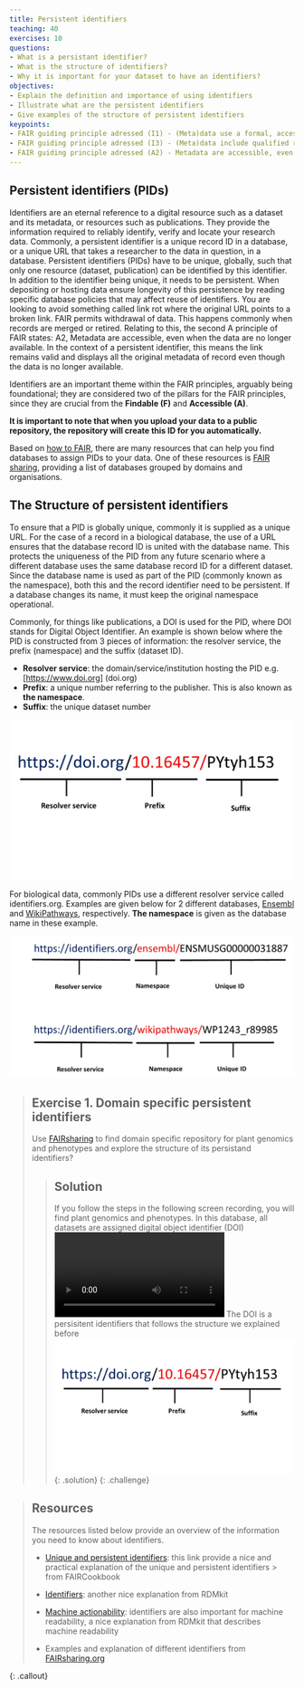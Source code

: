 ```yaml
---
title: Persistent identifiers
teaching: 40
exercises: 10
questions:
- What is a persistant identifier?
- What is the structure of identifiers?
- Why it is important for your dataset to have an identifiers?
objectives:
- Explain the definition and importance of using identifiers
- Illustrate what are the persistent identifiers
- Give examples of the structure of persistent identifiers
keypoints:
- FAIR guiding principle adressed (I1) - (Meta)data use a formal, accessible, shared, and broadly applicable language for knowledge representation
- FAIR guiding principle adressed (I3) - (Meta)data include qualified references to other (meta)data
- FAIR guiding principle adressed (A2) - Metadata are accessible, even when the data are no longer available
--- 
```


## Persistent identifiers (PIDs)

Identifiers are an eternal reference to a digital resource such as a dataset and its metadata, or resources such as publications. They provide the information required to reliably identify, verify and locate your research data. Commonly, a persistent identifier is a unique record ID in a database, or a unique URL that takes a researcher to the data in question, in a database.
Persistent identifiers (PIDs) have to be unique, globally, such that only one resource (dataset, publication) can be identified by this identifier.  In addition to the identifier being unique, it needs to be persistent.  When depositing or hosting data ensure longevity of this persistence by reading specific database policies that may affect reuse of identifiers.  You are looking to avoid something called link rot where the original URL points to a broken link. 
FAIR permits withdrawal of data.  This happens commonly when records are merged or retired.  Relating to this, the second A principle of FAIR states: A2, Metadata are accessible, even when the data are no longer available.  In the context of a persistent identifier, this means the link remains valid and displays all the original metadata of record even though the data is no longer available.
  

Identifiers are an important theme within the FAIR principles, arguably being foundational; they are considered two of the pillars for the FAIR principles, since they are crucial from the **Findable (F)** and **Accessible (A)**.

**It is important to note that when you upload your data to a public repository, the repository will create this ID for you automatically.**

Based on [how to FAIR](https://howtofair.dk/how-to-fair/persistent-identifiers/), there are many resources that can help you find databases to assign PIDs to your data. One of these resources is [FAIR sharing](https://fairsharing.org), providing a list of databases grouped by domains and organisations.

## The Structure of persistent identifiers

To ensure that a PID is globally unique, commonly it is supplied as a unique URL.  For the case of a record in a biological database, the use of a URL ensures that the database record ID is united with the database name.  This protects the uniqueness of the PID from any future scenario where a different database uses the same database record ID for a different dataset.  Since the database name is used as part of the PID (commonly known as the namespace), both this and the record identifier need to be persistent.  If a database changes its name, it must keep the original namespace operational.

Commonly, for things like publications, a DOI is used for the PID, where DOI stands for Digital Object Identifier.  An example is shown below where the PID is constructed from 3 pieces of information: the resolver service, the prefix (namespace) and the suffix (dataset ID).

- **Resolver service**: the domain/service/institution hosting the PID e.g. [https://www.doi.org] (doi.org)
- **Prefix**:  a unique number referring to the publisher.  This is also known as **the namespace**.
- **Suffix**: the unique dataset number

![(I have created this image so please let me know if you want to change it) The structure of persistent identifiers as in DOI, In the prefix, you can see that first part of prefix represent DOI directory and the following number is publisher. Suffix is unique under its unique prefix](../fig/img18.jpg)

For biological data, commonly PIDs use a different resolver service called identifiers.org.  Examples are given below for 2 different databases, [Ensembl](https://www.ensembl.org/Mus_musculus/Gene/Summary?g=ENSMUSG00000031887;r=8:105984918-105991241) and [WikiPathways](https://www.wikipathways.org/instance/WP1243_r89985), respectively.  **The namespace** is given as the database name in these example.

![Ensembl and WikiPathways](../fig/PID_figure2.jpg)

> ## Exercise 1. Domain specific persistent identifiers
> Use [FAIRsharing](https://fairsharing.org) to find domain specific repository for plant genomics and phenotypes and explore the structure of its persistand identifiers?
>> ## Solution
>> If you follow the steps in the following screen recording, you will find plant genomics and phenotypes. In this database, all datasets are assigned digital object identifier (DOI)
>> <video src="../fig/vid1.mp4" controls="controls" style="max-width: 730px;">
>> </video>
>> The DOI is a persisitent identifiers that follows the structure we explained before
>> ![DOI is assigned to plant gene datasets](../fig/img18.jpg)
> {: .solution}
{: .challenge}

> ## Resources
> The resources listed below provide an overview of the information you need to know about identifiers.
> - [Unique and persistent identifiers](https://faircookbook.elixir-europe.org/content/recipes/findability/identifiers.html): this link provide a nice and practical explanation of the unique and persistent identifiers > from FAIRCookbook 
> 
> - [Identifiers](https://rdmkit.elixir-europe.org/identifiers.html): another nice explanation from RDMkit
> 
> - [Machine actionability](https://rdmkit.elixir-europe.org/machine_actionability): identifiers are also 
> important for machine readability, a nice explanation from RDMkit that describes machine readability
> 
> - Examples and explanation of different identifiers from [FAIRsharing.org](https://fairsharing.org/search?recordType=identifier_schema)

{: .callout}

